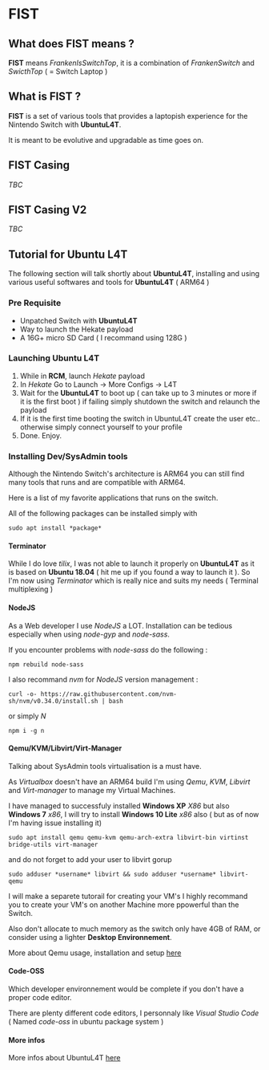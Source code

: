 # FIST

## What does FIST means ?

**FIST** means *FrankenIsSwitchTop*, it is a combination of *FrankenSwitch* and *SwicthTop* ( = Switch Laptop )

## What is FIST ?

**FIST** is a set of various tools that provides a laptopish experience for the Nintendo Switch with **UbuntuL4T**.

It is meant to be evolutive and upgradable as time goes on.

## FIST Casing

*TBC*

## FIST Casing V2

*TBC*

## Tutorial for Ubuntu L4T

The following section will talk shortly about **UbuntuL4T**, installing and using various useful softwares and tools for **UbuntuL4T** ( ARM64 )

### Pre Requisite 

- Unpatched Switch with **UbuntuL4T**
- Way to launch the Hekate payload
- A 16G+ micro SD Card ( I recommand using 128G )

### Launching Ubuntu L4T

1. While in **RCM**, launch *Hekate* payload
2. In *Hekate* Go to Launch -> More Configs -> L4T
3. Wait for the **UbuntuL4T** to boot up ( can take up to 3 minutes or more if it is the first boot ) if failing simply shutdown the switch and relaunch the payload
4. If it is the first time booting the switch in UbuntuL4T create the user etc.. otherwise simply connect yourself to your profile
5. Done. Enjoy.

### Installing Dev/SysAdmin tools

Although the Nintendo Switch's architecture is ARM64 you can still find many tools that runs and are compatible with ARM64.

Here is a list of my favorite applications that runs on the switch.

All of the following packages can be installed simply with 

```
sudo apt install *package*
```

#### Terminator

While I do love *tilix*, I was not able to launch it properly on **UbuntuL4T** as it is based on **Ubuntu 18.04** ( hit me up if you found a way to launch it ).
So I'm now using *Terminator* which is really nice and suits my needs ( Terminal multiplexing )

#### NodeJS

As a Web developer I use *NodeJS* a LOT.
Installation can be tedious especially when using *node-gyp* and *node-sass*.

If you encounter problems with *node-sass* do the following :

```
npm rebuild node-sass
```

I also recommand *nvm* for *NodeJS* version management :

```
curl -o- https://raw.githubusercontent.com/nvm-sh/nvm/v0.34.0/install.sh | bash
```

or simply *N*

```
npm i -g n
```

#### Qemu/KVM/Libvirt/Virt-Manager

Talking about SysAdmin tools virtualisation is a must have.

As *Virtualbox* doesn't have an ARM64 build I'm using *Qemu*, *KVM*, *Libvirt* and *Virt-manager* to manage my Virtual Machines.

I have managed to successfuly installed **Windows XP** *X86* but also **Windows 7** *x86*, I will try to install **Windows 10 Lite** *x86* also ( but as of now I'm having issue installing it)

```
sudo apt install qemu qemu-kvm qemu-arch-extra libvirt-bin virtinst bridge-utils virt-manager
```

and do not forget to add your user to libvirt gorup

```
sudo adduser *username* libvirt && sudo adduser *username* libvirt-qemu
```

I will make a separete tutorail for creating your VM's I highly recommand you to create your VM's on another Machine more ppowerful than the Switch. 

Also don't allocate to much memory as the switch only have 4GB of RAM, or consider using a lighter **Desktop Environnement**.

More about Qemu usage, installation and setup [here](https://github.com/Azkali/FIST/blob/master/Qemu/qemu.md)

#### Code-OSS

Which developer environnement would be complete if you don't have a proper code editor.

There are plenty different code editors, I personnaly like *Visual Studio Code* ( Named *code-oss* in ubuntu package system )

#### More infos

More infos about UbuntuL4T [here](https://github.com/Azkali/FIST/blob/master/Ubuntu/ubuntu.md)